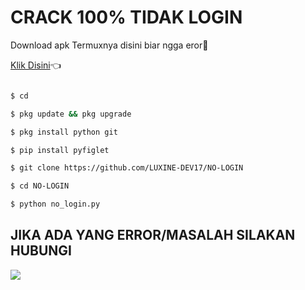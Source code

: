 # CRACK 100% TIDAK LOGIN

Download apk Termuxnya disini biar ngga eror🌟

[Klik Disini](https://f-droid.org/repo/com.termux_117.apk)👈

```bash

$ cd

$ pkg update && pkg upgrade

$ pkg install python git

$ pip install pyfiglet

$ git clone https://github.com/LUXINE-DEV17/NO-LOGIN

$ cd NO-LOGIN

$ python no_login.py

```

## JIKA ADA YANG ERROR/MASALAH SILAKAN HUBUNGI

[![](https://img.shields.io/badge/Whatsapp-CHAT-red?logo=Whatsapp&logoColor=Brightgreen&labelColor=white)](https://wa.me/6289669084331)

